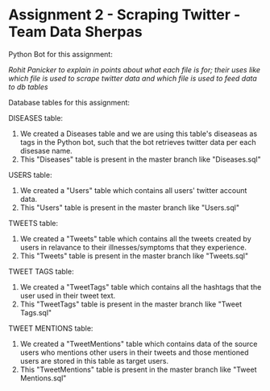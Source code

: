 # Assignment 2 - Scraping Twitter - Team Data Sherpas

Python Bot for this assignment:

*Rohit Panicker to explain in points about what each file is for; their uses like which file is used to scrape twitter 
data and which file is used to feed data to db tables*


Database tables for this assignment:

DISEASES table:

1. We created a Diseases table and we are using this table's diseaseas as tags in the Python bot, such that the bot retrieves twitter data per each disesase name.
2. This "Diseases" table is present in the master branch like "Diseases.sql"

USERS table:

1. We created a "Users" table which contains all users' twitter account data.
2. This "Users" table is present in the master branch like "Users.sql"

TWEETS table:

1. We created a "Tweets" table which contains all the tweets created by users in relavance to their illnesses/symptoms that they experience.
2. This "Tweets" table is present in the master branch like "Tweets.sql"

TWEET TAGS table:

1. We created a "TweetTags" table which contains all the hashtags that the user used in their tweet text.
2. This "TweetTags" table is present in the master branch like "Tweet Tags.sql"

TWEET MENTIONS table:

1. We created a "TweetMentions" table which contains data of the source users who mentions other users in their tweets and those mentioned users 
are stored in this table as target users.
2. This "TweetMentions" table is present in the master branch like "Tweet Mentions.sql"







